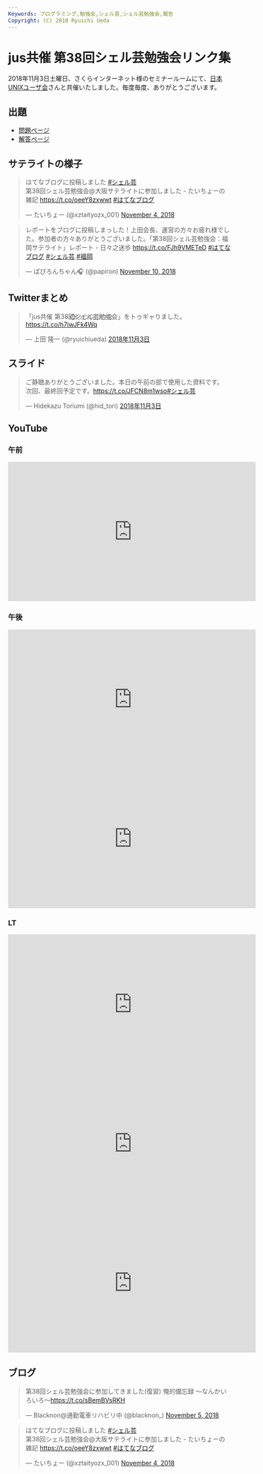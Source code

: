 ```yaml
---
Keywords: プログラミング,勉強会,シェル芸,シェル芸勉強会,報告
Copyright: (C) 2018 Ryuichi Ueda
---
```


# jus共催 第38回シェル芸勉強会リンク集

2018年11月3日土曜日、さくらインターネット様のセミナールームにて、[日本UNIXユーザ会](https://www.jus.or.jp/)さんと共催いたしました。毎度毎度、ありがとうございます。

## 出題

* [問題ページ](/?post=shellgei_38_q)
* [解答ページ](/?post=shellgei_38)

## サテライトの様子

<blockquote class="twitter-tweet" data-partner="tweetdeck"><p lang="ja" dir="ltr">はてなブログに投稿しました <a href="https://twitter.com/hashtag/%E3%82%B7%E3%82%A7%E3%83%AB%E8%8A%B8?src=hash&amp;ref_src=twsrc%5Etfw">#シェル芸</a><br>第38回シェル芸勉強会@大阪サテライトに参加しました - たいちょーの雑記 <a href="https://t.co/oeeY8zxwwt">https://t.co/oeeY8zxwwt</a> <a href="https://twitter.com/hashtag/%E3%81%AF%E3%81%A6%E3%81%AA%E3%83%96%E3%83%AD%E3%82%B0?src=hash&amp;ref_src=twsrc%5Etfw">#はてなブログ</a></p>&mdash; たいちょー (@xztaityozx_001) <a href="https://twitter.com/xztaityozx_001/status/1059000225568673792?ref_src=twsrc%5Etfw">November 4, 2018</a></blockquote>
<script async src="https://platform.twitter.com/widgets.js" charset="utf-8"></script>



<blockquote class="twitter-tweet" data-partner="tweetdeck"><p lang="ja" dir="ltr">レポートをブログに投稿しまっした！上田会長、運営の方々お疲れ様でした。参加者の方々ありがとうございました。「第38回シェル芸勉強会：福岡サテライト」レポート - 日々之迷歩 <a href="https://t.co/FJh9VMETeD">https://t.co/FJh9VMETeD</a> <a href="https://twitter.com/hashtag/%E3%81%AF%E3%81%A6%E3%81%AA%E3%83%96%E3%83%AD%E3%82%B0?src=hash&amp;ref_src=twsrc%5Etfw">#はてなブログ</a> <a href="https://twitter.com/hashtag/%E3%82%B7%E3%82%A7%E3%83%AB%E8%8A%B8?src=hash&amp;ref_src=twsrc%5Etfw">#シェル芸</a> <a href="https://twitter.com/hashtag/%E7%A6%8F%E5%B2%A1?src=hash&amp;ref_src=twsrc%5Etfw">#福岡</a></p>&mdash; ぱぴろんちゃん🎧 (@papiron) <a href="https://twitter.com/papiron/status/1061261849977475072?ref_src=twsrc%5Etfw">November 10, 2018</a></blockquote>
<script async src="https://platform.twitter.com/widgets.js" charset="utf-8"></script>


## Twitterまとめ

<blockquote class="twitter-tweet" data-lang="ja"><p lang="ja" dir="ltr">「jus共催 第38回҈҈҉҈҈҉シ҈҉ェ҈҉ル҈҉芸҈҉勉҈҉強҈҉会」をトゥギャりました。 <a href="https://t.co/h7iwJFk4Wq">https://t.co/h7iwJFk4Wq</a></p>&mdash; 上田 隆一 (@ryuichiueda) <a href="https://twitter.com/ryuichiueda/status/1058870379500920832?ref_src=twsrc%5Etfw">2018年11月3日</a></blockquote>
<script async src="https://platform.twitter.com/widgets.js" charset="utf-8"></script>


## スライド

<blockquote class="twitter-tweet" data-lang="ja"><p lang="ja" dir="ltr">ご静聴ありがとうございました。本日の午前の部で使用した資料です。<br>次回、最終回予定です。<a href="https://t.co/JFCN8m1wso">https://t.co/JFCN8m1wso</a><a href="https://twitter.com/hashtag/%E3%82%B7%E3%82%A7%E3%83%AB%E8%8A%B8?src=hash&amp;ref_src=twsrc%5Etfw">#シェル芸</a></p>&mdash; Hidekazu Toriumi (@hid_tori) <a href="https://twitter.com/hid_tori/status/1058567583052455936?ref_src=twsrc%5Etfw">2018年11月3日</a></blockquote>
<script async src="https://platform.twitter.com/widgets.js" charset="utf-8"></script>


## YouTube

### 午前

<iframe width="560" height="315" src="https://www.youtube.com/embed/QFOgrNUq52c" frameborder="0" allow="accelerometer; autoplay; encrypted-media; gyroscope; picture-in-picture" allowfullscreen></iframe>

### 午後

<iframe width="560" height="315" src="https://www.youtube.com/embed/D4sNUrp-1BQ" frameborder="0" allow="accelerometer; autoplay; encrypted-media; gyroscope; picture-in-picture" allowfullscreen></iframe>

<iframe width="560" height="315" src="https://www.youtube.com/embed/KGd5OxPb5i0" frameborder="0" allow="accelerometer; autoplay; encrypted-media; gyroscope; picture-in-picture" allowfullscreen></iframe>


### LT

<iframe width="560" height="315" src="https://www.youtube.com/embed/DlokiFQRpk8" frameborder="0" allow="accelerometer; autoplay; encrypted-media; gyroscope; picture-in-picture" allowfullscreen></iframe>

<iframe width="560" height="315" src="https://www.youtube.com/embed/VfU2JJhRUx8" frameborder="0" allow="accelerometer; autoplay; encrypted-media; gyroscope; picture-in-picture" allowfullscreen></iframe>

<iframe width="560" height="315" src="https://www.youtube.com/embed/5NhK8Nmpwvw" frameborder="0" allow="accelerometer; autoplay; encrypted-media; gyroscope; picture-in-picture" allowfullscreen></iframe>

## ブログ

<blockquote class="twitter-tweet" data-partner="tweetdeck"><p lang="ja" dir="ltr">第38回シェル芸勉強会に参加してきました(復習) 俺的備忘録 〜なんかいろいろ〜<a href="https://t.co/sBemBVsRKH">https://t.co/sBemBVsRKH</a></p>&mdash; Blacknon@通勤電車リハビリ中 (@blacknon_) <a href="https://twitter.com/blacknon_/status/1059233889074372608?ref_src=twsrc%5Etfw">November 5, 2018</a></blockquote>
<script async src="https://platform.twitter.com/widgets.js" charset="utf-8"></script>

<blockquote class="twitter-tweet" data-partner="tweetdeck"><p lang="ja" dir="ltr">はてなブログに投稿しました <a href="https://twitter.com/hashtag/%E3%82%B7%E3%82%A7%E3%83%AB%E8%8A%B8?src=hash&amp;ref_src=twsrc%5Etfw">#シェル芸</a><br>第38回シェル芸勉強会@大阪サテライトに参加しました - たいちょーの雑記 <a href="https://t.co/oeeY8zxwwt">https://t.co/oeeY8zxwwt</a> <a href="https://twitter.com/hashtag/%E3%81%AF%E3%81%A6%E3%81%AA%E3%83%96%E3%83%AD%E3%82%B0?src=hash&amp;ref_src=twsrc%5Etfw">#はてなブログ</a></p>&mdash; たいちょー (@xztaityozx_001) <a href="https://twitter.com/xztaityozx_001/status/1059000225568673792?ref_src=twsrc%5Etfw">November 4, 2018</a></blockquote>
<script async src="https://platform.twitter.com/widgets.js" charset="utf-8"></script>

